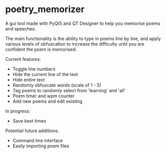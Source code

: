 # poetry_memorizer

A gui tool made with PyQt5 and QT Designer to help you memorise poems and speeches.

The main functionality is the ability to type in poems line by line, and apply various levels of obfuscation to increase the difficulty until you are confident the poem is memorised.

Current features:

* Toggle line numbers
* Hide the current line of the text
* Hide entire text
* Randomly obfuscate words (scale of 1 - 5)
* Tag poems to randomly select from 'learning' and 'all'
* Poem timer and wpm counter
* Add new poems and edit existing

In progress:

* Save best times

Potential future additions:

* Command line interface
* Easily importing poem files
